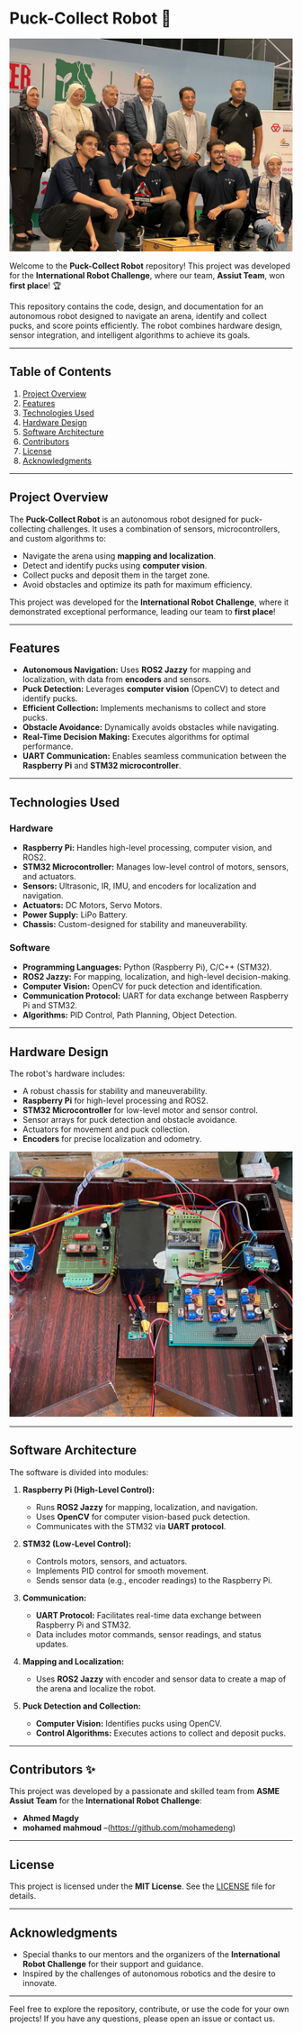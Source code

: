 # Puck-Collect Robot 🚀

![Robot Image](https://github.com/ahmed-mego/Puck-Collect_Robot/blob/main/img.jpg)

Welcome to the **Puck-Collect Robot** repository! This project was developed for the **International Robot Challenge**, where our team, **Assiut Team**, won **first place**! 🏆

This repository contains the code, design, and documentation for an autonomous robot designed to navigate an arena, identify and collect pucks, and score points efficiently. The robot combines hardware design, sensor integration, and intelligent algorithms to achieve its goals.

---

## Table of Contents
1. [Project Overview](#project-overview)
2. [Features](#features)
3. [Technologies Used](#technologies-used)
4. [Hardware Design](#hardware-design)
5. [Software Architecture](#software-architecture)
6. [Contributors](#contributors)
7. [License](#license)
8. [Acknowledgments](#acknowledgments)

---

## Project Overview
The **Puck-Collect Robot** is an autonomous robot designed for puck-collecting challenges. It uses a combination of sensors, microcontrollers, and custom algorithms to:
- Navigate the arena using **mapping and localization**.
- Detect and identify pucks using **computer vision**.
- Collect pucks and deposit them in the target zone.
- Avoid obstacles and optimize its path for maximum efficiency.

This project was developed for the **International Robot Challenge**, where it demonstrated exceptional performance, leading our team to **first place**!

---

## Features
- **Autonomous Navigation:** Uses **ROS2 Jazzy** for mapping and localization, with data from **encoders** and sensors.
- **Puck Detection:** Leverages **computer vision** (OpenCV) to detect and identify pucks.
- **Efficient Collection:** Implements mechanisms to collect and store pucks.
- **Obstacle Avoidance:** Dynamically avoids obstacles while navigating.
- **Real-Time Decision Making:** Executes algorithms for optimal performance.
- **UART Communication:** Enables seamless communication between the **Raspberry Pi** and **STM32 microcontroller**.

---

## Technologies Used
### Hardware
- **Raspberry Pi:** Handles high-level processing, computer vision, and ROS2.
- **STM32 Microcontroller:** Manages low-level control of motors, sensors, and actuators.
- **Sensors:** Ultrasonic, IR, IMU, and encoders for localization and navigation.
- **Actuators:** DC Motors, Servo Motors.
- **Power Supply:** LiPo Battery.
- **Chassis:** Custom-designed for stability and maneuverability.

### Software
- **Programming Languages:** Python (Raspberry Pi), C/C++ (STM32).
- **ROS2 Jazzy:** For mapping, localization, and high-level decision-making.
- **Computer Vision:** OpenCV for puck detection and identification.
- **Communication Protocol:** UART for data exchange between Raspberry Pi and STM32.
- **Algorithms:** PID Control, Path Planning, Object Detection.

---

## Hardware Design
The robot's hardware includes:
- A robust chassis for stability and maneuverability.
- **Raspberry Pi** for high-level processing and ROS2.
- **STM32 Microcontroller** for low-level motor and sensor control.
- Sensor arrays for puck detection and obstacle avoidance.
- Actuators for movement and puck collection.
- **Encoders** for precise localization and odometry.

![Hardware Design](https://github.com/ahmed-mego/Puck-Collect_Robot/blob/main/img2.JPG)

---

## Software Architecture
The software is divided into modules:
1. **Raspberry Pi (High-Level Control):**
   - Runs **ROS2 Jazzy** for mapping, localization, and navigation.
   - Uses **OpenCV** for computer vision-based puck detection.
   - Communicates with the STM32 via **UART protocol**.

2. **STM32 (Low-Level Control):**
   - Controls motors, sensors, and actuators.
   - Implements PID control for smooth movement.
   - Sends sensor data (e.g., encoder readings) to the Raspberry Pi.

3. **Communication:**
   - **UART Protocol:** Facilitates real-time data exchange between Raspberry Pi and STM32.
   - Data includes motor commands, sensor readings, and status updates.

4. **Mapping and Localization:**
   - Uses **ROS2 Jazzy** with encoder and sensor data to create a map of the arena and localize the robot.

5. **Puck Detection and Collection:**
   - **Computer Vision:** Identifies pucks using OpenCV.
   - **Control Algorithms:** Executes actions to collect and deposit pucks.

---

## Contributors ✨

This project was developed by a passionate and skilled team from **ASME Assiut Team** for the **International Robot Challenge**:

- **Ahmed Magdy**  
- **mohamed mahmoud** –(https://github.com/mohamedeng)
---

## License
This project is licensed under the **MIT License**. See the [LICENSE](LICENSE) file for details.

---

## Acknowledgments
- Special thanks to our mentors and the organizers of the **International Robot Challenge** for their support and guidance.
- Inspired by the challenges of autonomous robotics and the desire to innovate.

---

Feel free to explore the repository, contribute, or use the code for your own projects! If you have any questions, please open an issue or contact us.
